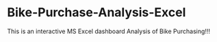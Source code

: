 # Bike-Purchase-Analysis-Excel
This is an interactive MS Excel dashboard Analysis of Bike Purchasing!!!
